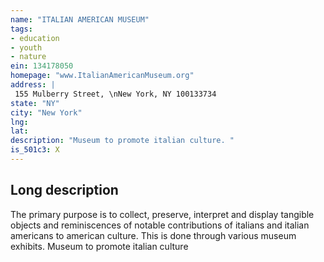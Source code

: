 ```yaml
---
name: "ITALIAN AMERICAN MUSEUM"
tags:
- education
- youth
- nature
ein: 134178050
homepage: "www.ItalianAmericanMuseum.org"
address: |
 155 Mulberry Street, \nNew York, NY 100133734
state: "NY"
city: "New York"
lng: 
lat: 
description: "Museum to promote italian culture. "
is_501c3: X
---
```


## Long description

The primary purpose is to collect, preserve, interpret and display tangible objects and reminiscences of notable contributions of italians and italian americans to american culture. This is done through various museum exhibits. Museum to promote italian culture
